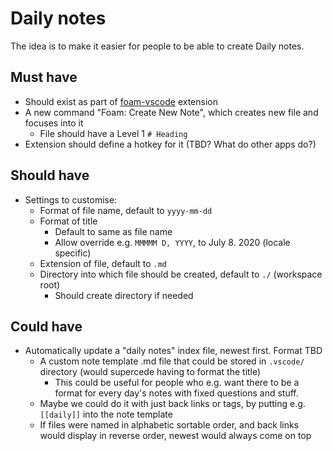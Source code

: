 # Daily notes

The idea is to make it easier for people to be able to create Daily notes.

## Must have

- Should exist as part of [foam-vscode](https://github.com/foambubble/foam/tree/master/packages/foam-vscode) extension 
- A new command "Foam: Create New Note", which creates new file and focuses into it
  - File should have a Level 1 `# Heading`
- Extension should define a hotkey for it (TBD? What do other apps do?)

## Should have

- Settings to customise:
  - Format of file name, default to `yyyy-mm-dd`
  - Format of title
    - Default to same as file name
    - Allow override e.g. `MMMMM D, YYYY`, to July 8. 2020 (locale specific)
  - Extension of file, default to `.md`
  - Directory into which file should be created, default to `./` (workspace root)
    - Should create directory if needed

## Could have
- Automatically update a "daily notes" index file, newest first. Format TBD
  - A custom note template .md file that could be stored in `.vscode/` directory (would supercede having to format the title)
    - This could be useful for people who e.g. want there to be a format for every day's notes with fixed questions and stuff.
  - Maybe we could do it with just back links or tags, by putting e.g. `[[daily]]` into the note template
  - If files were named in alphabetic sortable order, and back links would display in reverse order, newest would always come on top

[//begin]: # "Autogenerated link references for markdown compatibility"
[todo]: todo "Todo"
[roadmap]: roadmap "Roadmap"
[//end]: # "Autogenerated link references"

